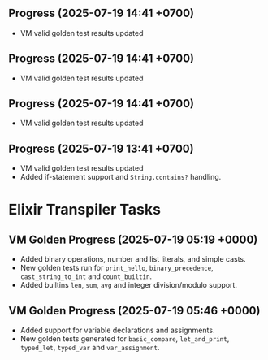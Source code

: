 ## Progress (2025-07-19 14:41 +0700)
- VM valid golden test results updated

## Progress (2025-07-19 14:41 +0700)
- VM valid golden test results updated

## Progress (2025-07-19 14:41 +0700)
- VM valid golden test results updated

## Progress (2025-07-19 13:41 +0700)
- VM valid golden test results updated
- Added if-statement support and `String.contains?` handling.

# Elixir Transpiler Tasks

## VM Golden Progress (2025-07-19 05:19 +0000)
- Added binary operations, number and list literals, and simple casts.
- New golden tests run for `print_hello`, `binary_precedence`, `cast_string_to_int` and `count_builtin`.
- Added builtins `len`, `sum`, `avg` and integer division/modulo support.

## VM Golden Progress (2025-07-19 05:46 +0000)
- Added support for variable declarations and assignments.
- New golden tests generated for `basic_compare`, `let_and_print`, `typed_let`, `typed_var` and `var_assignment`.

